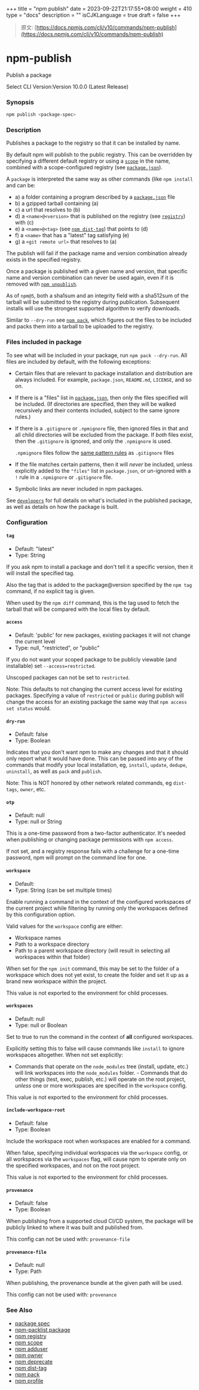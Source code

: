 +++
title = "npm publish"
date = 2023-09-22T21:17:55+08:00
weight = 410
type = "docs"
description = ""
isCJKLanguage = true
draft = false
+++

> 原文: [https://docs.npmjs.com/cli/v10/commands/npm-publish](https://docs.npmjs.com/cli/v10/commands/npm-publish)

# npm-publish

Publish a package

Select CLI Version:Version 10.0.0 (Latest Release)

### Synopsis



```bash
npm publish <package-spec>
```

### Description

Publishes a package to the registry so that it can be installed by name.

By default npm will publish to the public registry. This can be overridden by specifying a different default registry or using a [`scope`](https://docs.npmjs.com/cli/v10/using-npm/scope) in the name, combined with a scope-configured registry (see [`package.json`](https://docs.npmjs.com/cli/v10/configuring-npm/package-json)).

A `package` is interpreted the same way as other commands (like `npm install` and can be:

- a) a folder containing a program described by a [`package.json`](https://docs.npmjs.com/cli/v10/configuring-npm/package-json) file
- b) a gzipped tarball containing (a)
- c) a url that resolves to (b)
- d) a `<name>@<version>` that is published on the registry (see [`registry`](https://docs.npmjs.com/cli/v10/using-npm/registry)) with (c)
- e) a `<name>@<tag>` (see [`npm dist-tag`](https://docs.npmjs.com/cli/v10/commands/npm-dist-tag)) that points to (d)
- f) a `<name>` that has a "latest" tag satisfying (e)
- g) a `<git remote url>` that resolves to (a)

The publish will fail if the package name and version combination already exists in the specified registry.

Once a package is published with a given name and version, that specific name and version combination can never be used again, even if it is removed with [`npm unpublish`](https://docs.npmjs.com/cli/v10/commands/npm-unpublish).

As of `npm@5`, both a sha1sum and an integrity field with a sha512sum of the tarball will be submitted to the registry during publication. Subsequent installs will use the strongest supported algorithm to verify downloads.

Similar to `--dry-run` see [`npm pack`](https://docs.npmjs.com/cli/v10/commands/npm-pack), which figures out the files to be included and packs them into a tarball to be uploaded to the registry.

### Files included in package

To see what will be included in your package, run `npm pack --dry-run`. All files are included by default, with the following exceptions:

- Certain files that are relevant to package installation and distribution are always included. For example, `package.json`, `README.md`, `LICENSE`, and so on.

- If there is a "files" list in [`package.json`](https://docs.npmjs.com/cli/v10/configuring-npm/package-json), then only the files specified will be included. (If directories are specified, then they will be walked recursively and their contents included, subject to the same ignore rules.)

- If there is a `.gitignore` or `.npmignore` file, then ignored files in that and all child directories will be excluded from the package. If *both* files exist, then the `.gitignore` is ignored, and only the `.npmignore` is used.

  `.npmignore` files follow the [same pattern rules](https://git-scm.com/book/en/v2/Git-Basics-Recording-Changes-to-the-Repository#_ignoring) as `.gitignore` files

- If the file matches certain patterns, then it will *never* be included, unless explicitly added to the `"files"` list in `package.json`, or un-ignored with a `!` rule in a `.npmignore` or `.gitignore` file.

- Symbolic links are never included in npm packages.

See [`developers`](https://docs.npmjs.com/cli/v10/using-npm/developers) for full details on what's included in the published package, as well as details on how the package is built.

### Configuration

#### `tag`

- Default: "latest"
- Type: String

If you ask npm to install a package and don't tell it a specific version, then it will install the specified tag.

Also the tag that is added to the package@version specified by the `npm tag` command, if no explicit tag is given.

When used by the `npm diff` command, this is the tag used to fetch the tarball that will be compared with the local files by default.

#### `access`

- Default: 'public' for new packages, existing packages it will not change the current level
- Type: null, "restricted", or "public"

If you do not want your scoped package to be publicly viewable (and installable) set `--access=restricted`.

Unscoped packages can not be set to `restricted`.

Note: This defaults to not changing the current access level for existing packages. Specifying a value of `restricted` or `public` during publish will change the access for an existing package the same way that `npm access set status` would.

#### `dry-run`

- Default: false
- Type: Boolean

Indicates that you don't want npm to make any changes and that it should only report what it would have done. This can be passed into any of the commands that modify your local installation, eg, `install`, `update`, `dedupe`, `uninstall`, as well as `pack` and `publish`.

Note: This is NOT honored by other network related commands, eg `dist-tags`, `owner`, etc.

#### `otp`

- Default: null
- Type: null or String

This is a one-time password from a two-factor authenticator. It's needed when publishing or changing package permissions with `npm access`.

If not set, and a registry response fails with a challenge for a one-time password, npm will prompt on the command line for one.

#### `workspace`

- Default:
- Type: String (can be set multiple times)

Enable running a command in the context of the configured workspaces of the current project while filtering by running only the workspaces defined by this configuration option.

Valid values for the `workspace` config are either:

- Workspace names
- Path to a workspace directory
- Path to a parent workspace directory (will result in selecting all workspaces within that folder)

When set for the `npm init` command, this may be set to the folder of a workspace which does not yet exist, to create the folder and set it up as a brand new workspace within the project.

This value is not exported to the environment for child processes.

#### `workspaces`

- Default: null
- Type: null or Boolean

Set to true to run the command in the context of **all** configured workspaces.

Explicitly setting this to false will cause commands like `install` to ignore workspaces altogether. When not set explicitly:

- Commands that operate on the `node_modules` tree (install, update, etc.) will link workspaces into the `node_modules` folder. - Commands that do other things (test, exec, publish, etc.) will operate on the root project, *unless* one or more workspaces are specified in the `workspace` config.

This value is not exported to the environment for child processes.

#### `include-workspace-root`

- Default: false
- Type: Boolean

Include the workspace root when workspaces are enabled for a command.

When false, specifying individual workspaces via the `workspace` config, or all workspaces via the `workspaces` flag, will cause npm to operate only on the specified workspaces, and not on the root project.

This value is not exported to the environment for child processes.

#### `provenance`

- Default: false
- Type: Boolean

When publishing from a supported cloud CI/CD system, the package will be publicly linked to where it was built and published from.

This config can not be used with: `provenance-file`

#### `provenance-file`

- Default: null
- Type: Path

When publishing, the provenance bundle at the given path will be used.

This config can not be used with: `provenance`

### See Also

- [package spec](https://docs.npmjs.com/cli/v10/using-npm/package-spec)
- [npm-packlist package](http://npm.im/npm-packlist)
- [npm registry](https://docs.npmjs.com/cli/v10/using-npm/registry)
- [npm scope](https://docs.npmjs.com/cli/v10/using-npm/scope)
- [npm adduser](https://docs.npmjs.com/cli/v10/commands/npm-adduser)
- [npm owner](https://docs.npmjs.com/cli/v10/commands/npm-owner)
- [npm deprecate](https://docs.npmjs.com/cli/v10/commands/npm-deprecate)
- [npm dist-tag](https://docs.npmjs.com/cli/v10/commands/npm-dist-tag)
- [npm pack](https://docs.npmjs.com/cli/v10/commands/npm-pack)
- [npm profile](https://docs.npmjs.com/cli/v10/commands/npm-profile)
